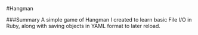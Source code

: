 #Hangman

###Summary
A simple game of Hangman I created to learn basic File I/O in Ruby, along with
saving objects in YAML format to later reload.
